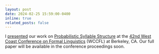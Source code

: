 ```yaml
---
layout: post
date: 2024-02-25 15:59:00-0400
inline: true
related_posts: false
---
```


I [presented](https://linguistics.stanford.edu/news/look-whos-talking-stanford-linguists-wccfl-42) our work on [Probabilistic Syllable Structure](https://drive.google.com/file/d/1_3eA-_trJMpZGyn0jWGloHFYbsG8fGC8/view?usp=sharing) at the [42nd West Coast Conference on Formal Linguistics](https://www.wccfl42.com/) (WCCFL) at Berkeley, CA. Our full paper will be available in the conference proceedings soon. 
